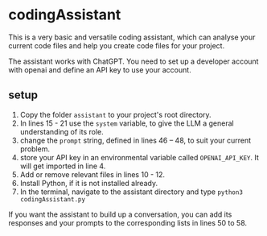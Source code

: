 # codingAssistant

This is a very basic and versatile coding assistant, which can 
analyse your current code files and help you create code files
for your project.

The assistant works with ChatGPT. You need to set up a developer account
with openai and define an API key to use your account.

## setup

1. Copy the folder `assistant` to your project's root directory.
2. In lines 15 - 21 use the `system` variable, 
   to give the LLM a general understanding of its role.
3. change the `prompt` string, defined in lines 46 – 48, 
   to suit your current problem.
4. store your API key in an environmental variable 
   called `OPENAI_API_KEY`. It will get imported in line 4.
5. Add or remove relevant files in lines 10 - 12.
5. Install Python, if it is not installed already.
6. In the terminal, navigate to the assistant directory and type
   `python3 codingAssistant.py` 


If you want the assistant to build up a conversation, you can 
add its responses and your prompts to the corresponding lists in lines 50 to 58.
